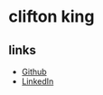 # clifton king

## links

- [Github](https://github.com/clifton)
- [LinkedIn](https://www.linkedin.com/in/cliftonking)
